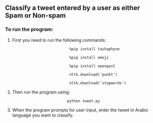 ## Classify a tweet entered by a user as either Spam or Non-spam

### To run the program:
1. First you need to run the following commands:

                                 %pip install tashaphyne
                                 
                                 %pip install emoji
                                 
                                 %pip install openpyxl
                                 
                                 nltk.download('punkt')
                                 
                                 nltk.download('stopwords')
                                 
 2. Then run the program using:
                              
                                 python tweet.py
                              
 3. When the program prompts for user input, enter the tweet in Arabic language you want to classify.
